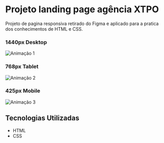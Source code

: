 # Projeto landing page agência XTPO
Projeto de pagina responsiva retirado do Figma e aplicado para a pratica dos conhecimentos de HTML e CSS. 

### 1440px Desktop
![Animação 1](https://user-images.githubusercontent.com/117459142/206551127-025f9e6a-ef2d-4c19-900a-c0816d47bbda.gif)


### 768px Tablet
![Animação 2](https://user-images.githubusercontent.com/117459142/206551700-f64db648-3878-41aa-832f-b6d27158cb00.gif)

### 425px Mobile
![Animação 3](https://user-images.githubusercontent.com/117459142/206551894-05f56246-471a-476d-bdc4-a80e3e2e3389.gif)

## Tecnologias Utilizadas
- HTML
- CSS
